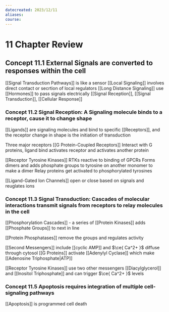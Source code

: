 ```yaml
---
datecreated: 2023/12/11
aliases: 
course:
---
```

# 11 Chapter Review

## Concept 11.1 External Signals are converted to responses within the cell

[[Signal Transduction Pathways]] is like a sensor
[[Local Signaling]] involves direct contact or secrtion of local regulators
[[Long Distance Signaling]] use [[Hormones]] to pass signals electrically
[[Signal Reception]], [[Signal Transduction]], [[Cellular Response]]

### Concept 11.2 Signal Reception: A Signaling molecule binds to a receptor, cause it to change shape

[[Ligands]] are signaling molecules and bind to specific [[Receptors]], and the receptor change in shape is the initiation of transduction

Three major receptors 
[[G Protein-Coupled Receptors]]
Interact with G proteins, ligand bind activates receptor and activates another protein

[[Receptor Tyrosine Kinases]] RTKs reactive to binding of GPCRs
	Forms dimers and adds phosphate groups to tyrosine on another monomer to make a dimer
	Relay proteins get activated to phosphorylated tyrosines

[[Ligand-Gated Ion Channels]] open or close based on signals and reuglates ions

### Concept 11.3 Signal Transduction: Cascades of molecular interactions transmit signals from receptors to relay molecules in the cell

[[Phosphorylation Cascades]] - a series of [[Protein Kinases]] adds [[Phosphate Groups]] to next in line

[[Protein Phosphatases]] remove the groups and regulates activity

[[Second Messengers]] include [[cyclic AMP]] and $\ce{ Ca^2+ }$ diffuse through cytosol
[[G Proteins]] activate [[Adenylyl Cyclase]] which make [[Adenosine Triphosphate|ATP]]

[[Receptor Tyrosine Kinases]] use two other messengers [[Diacylglycerol]] and [[Inositol Triphosphate]] and can trigger $\ce{ Ca^2+ }$ levels

### Concept 11.5 Apoptosis requires integration of multiple cell-signaling pathways

[[Apoptosis]] is programmed cell death

